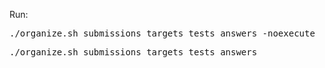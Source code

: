 Run:
<pre>./organize.sh submissions targets tests answers -noexecute</pre>
<pre>./organize.sh submissions targets tests answers</pre>
